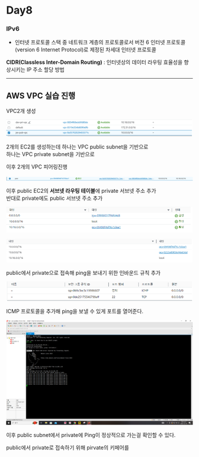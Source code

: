 # Day8

### IPv6
- 인터넷 프로토콜 스택 중 네트워크 계층의 프로토콜로서 버전 6 인터넷 프로토콜(version 6 Internet Protocol)로 제정된 차세대 인터넷 프로토콜




**CIDR(Classless Inter-Domain Routing)** : 인터넷상의 데이터 라우팅 효율성을 향상시키는 IP 주소 할당 방법 

---

## AWS VPC 실습 진행

VPC2개 생성

![사진](../images/VPC생성.png)

2개의 EC2를 생성하는데 하나는 VPC public subnet을 기반으로<br>
하나는 VPC private subnet을 기반으로

이후 2개의 VPC 피어링진행

![사진](../images/피어링.png)

이후 public EC2의 **서브넷 라우팅 테이블**에 private 서브넷 주소 추가<br>
반대로 private에도 public 서브넷 주소 추가

![사진](../images/서브넷라우팅테이블1.png)

![사진](../images/서브넷라우팅테이블2.png)

public에서 private으로 접속해 ping을 보내기 위한 인바운드 규칙 추가

![사진](../images/인바운드규칙.png)

ICMP 프로토콜을 추가해 ping을 보낼 수 있게 포트를 열어준다.

![사진](../images/ping.png)

이후 public subnet에서 private에 Ping이 정상적으로 가는걸 확인할 수 있다.

public에서 private로 접속하기 위해 pirvate의 키페어를 

